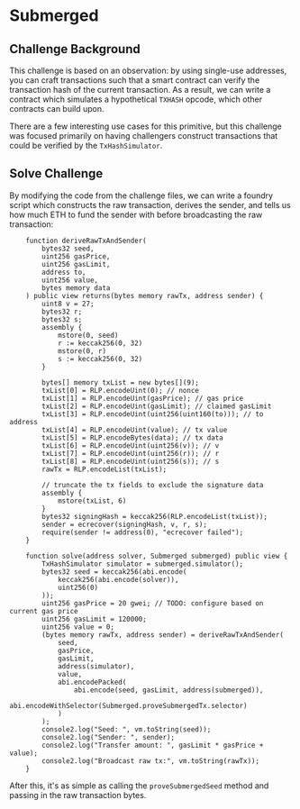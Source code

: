 # Submerged

## Challenge Background

This challenge is based on an observation: by using single-use addresses,
you can craft transactions such that a smart contract can verify the
transaction hash of the current transaction. As a result, we can write
a contract which simulates a hypothetical `TXHASH` opcode, which other
contracts can build upon.

There are a few interesting use cases for this primitive, but this
challenge was focused primarily on having challengers construct
transactions that could be verified by the `TxHashSimulator`.

## Solve Challenge

By modifying the code from the challenge files, we can write a foundry
script which constructs the raw transaction, derives the sender, and
tells us how much ETH to fund the sender with before broadcasting the
raw transaction:

```solidity
    function deriveRawTxAndSender(
        bytes32 seed,
        uint256 gasPrice,
        uint256 gasLimit,
        address to,
        uint256 value,
        bytes memory data
    ) public view returns(bytes memory rawTx, address sender) {
        uint8 v = 27;
        bytes32 r;
        bytes32 s;
        assembly {
            mstore(0, seed)
            r := keccak256(0, 32)
            mstore(0, r)
            s := keccak256(0, 32)
        }

        bytes[] memory txList = new bytes[](9);
        txList[0] = RLP.encodeUint(0); // nonce
        txList[1] = RLP.encodeUint(gasPrice); // gas price
        txList[2] = RLP.encodeUint(gasLimit); // claimed gasLimit
        txList[3] = RLP.encodeUint(uint256(uint160(to))); // to address
        txList[4] = RLP.encodeUint(value); // tx value
        txList[5] = RLP.encodeBytes(data); // tx data
        txList[6] = RLP.encodeUint(uint256(v)); // v
        txList[7] = RLP.encodeUint(uint256(r)); // r
        txList[8] = RLP.encodeUint(uint256(s)); // s
        rawTx = RLP.encodeList(txList);

        // truncate the tx fields to exclude the signature data
        assembly {
            mstore(txList, 6)
        }
        bytes32 signingHash = keccak256(RLP.encodeList(txList));
        sender = ecrecover(signingHash, v, r, s);
        require(sender != address(0), "ecrecover failed");
    }

    function solve(address solver, Submerged submerged) public view {
        TxHashSimulator simulator = submerged.simulator();
        bytes32 seed = keccak256(abi.encode(
            keccak256(abi.encode(solver)),
            uint256(0)
        ));
        uint256 gasPrice = 20 gwei; // TODO: configure based on current gas price
        uint256 gasLimit = 120000;
        uint256 value = 0;
        (bytes memory rawTx, address sender) = deriveRawTxAndSender(
            seed,
            gasPrice,
            gasLimit,
            address(simulator),
            value,
            abi.encodePacked(
                abi.encode(seed, gasLimit, address(submerged)),
                abi.encodeWithSelector(Submerged.proveSubmergedTx.selector)
            )
        );
        console2.log("Seed: ", vm.toString(seed));
        console2.log("Sender: ", sender);
        console2.log("Transfer amount: ", gasLimit * gasPrice + value);
        console2.log("Broadcast raw tx:", vm.toString(rawTx));
    }
```

After this, it's as simple as calling the `proveSubmergedSeed` method and passing
in the raw transaction bytes.
